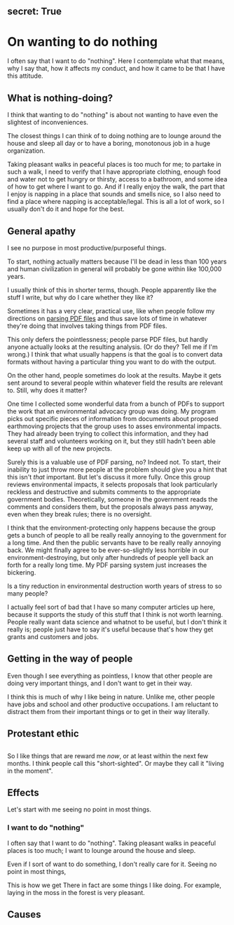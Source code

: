 secret: True
--------------
# On wanting to do nothing
I often say that I want to do "nothing". Here I contemplate what that
means, why I say that, how it affects my conduct, and how it came to be
that I have this attitude.

## What is nothing-doing?
I think that wanting to do "nothing" is about not wanting to have even
the slightest of inconveniences.

The closest things I can think of to doing nothing are to lounge around
the house and sleep all day or to have a boring, monotonous job in a huge
organization.

Taking pleasant walks in peaceful places is too much for me; to partake
in such a walk, I need to verify that I have appropriate clothing, enough
food and water not to get hungry or thirsty, access to a bathroom, and
some idea of how to get where I want to go. And if I really enjoy the walk,
the part that I enjoy is napping in a place that sounds and smells nice,
so I also need to find a place where napping is acceptable/legal. This is
all a lot of work, so I usually don't do it and hope for the best.

## General apathy
I see no purpose in most productive/purposeful things.

To start, nothing actually matters because I'll be dead in less than 100
years and human civilization in general will probably be gone within like
100,000 years. 

I usually think of this in shorter terms, though. People apparently
like the stuff I write, but why do I care whether they like it?

Sometimes it has a very clear, practical use, like when people follow
my directions on [parsing PDF files](/!/parsing-pdfs/) and thus save
lots of time in whatever they're doing that involves taking things
from PDF files.

This only defers the pointlessness; people parse PDF files, but hardly
anyone actually looks at the resulting analysis. (Or do they? Tell me
if I'm wrong.) I think that what usually happens is that the goal is
to convert data formats without having a particular thing you want to
do with the output.

On the other hand, people sometimes do look at the results. Maybe it
gets sent around to several people within whatever field the results
are relevant to. Still, why does it matter?

One time I collected some wonderful data from a bunch of PDFs to
support the work that an environmental advocacy group was doing.
My program picks out specific pieces of information from documents
about proposed earthmoving projects that the group uses to asses
environmental impacts. They had already been trying to collect this
information, and they had several staff and volunteers working on it,
but they still hadn't been able keep up with all of the new projects.

Surely this is a valuable use of PDF parsing, no? Indeed not. To start,
their inability to just throw more people at the problem should give
you a hint that this isn't *that* important. But let's discuss it more
fully. Once this group reviews environmental impacts, it selects
proposals that look particularly reckless and destructive and submits
comments to the appropriate government bodies. Theoretically, someone
in the government reads the comments and considers them, but the
proposals always pass anyway, even when they break rules; there is no
oversight.

I think that the environment-protecting only happens because the group
gets a bunch of people to all be really really annoying to the government
for a long time. And then the public servants have to be really really
annoying back. We might finally agree to be ever-so-slightly less
horrible in our environment-destroying, but only after hundreds of people
yell back an forth for a really long time. My PDF parsing system just
increases the bickering.

Is a tiny reduction in environmental destruction worth years of stress
to so many people?

I actually feel sort of bad that I have so many computer articles up
here, because it supports the study of this stuff that I think is not
worth learning. People really want data science and whatnot to be useful,
but I don't think it really is; people just have to say it's useful
because that's how they get grants and customers and jobs.

## Getting in the way of people
Even though I see everything as pointless, I know that other people are
doing very important things, and I don't want to get in their way.

I think this is much of why I like being in nature. Unlike me, other
people have jobs and school and other productive occupations. I am
reluctant to distract them from their important things or to get in
their way literally.



## Protestant ethic


##
So I like things that are reward me *now*, or at least within the next few
months. I think people call this "short-sighted". Or maybe they call it
"living in the moment".


## Effects
Let's start with me seeing no point in most things.


### I want to do "nothing"
I often say that I want to do "nothing". Taking pleasant walks in peaceful
places is too much; I want to lounge around the house and sleep.

Even if I sort of want to do something, I don't really care for it.
Seeing no point in most things,




This is how we get There in fact are
some things I like doing. For example, laying in the moss in the forest
is very pleasant.


## Causes
